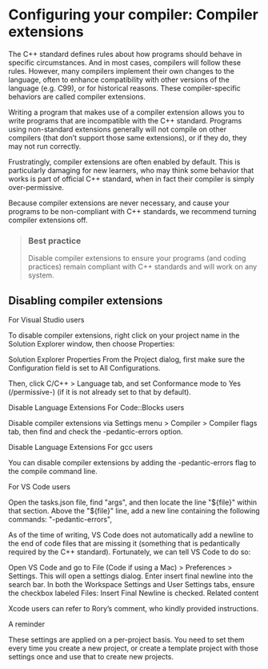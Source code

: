 # Configuring your compiler: Compiler extensions

The C++ standard defines rules about how programs should behave in specific circumstances. And in most cases, compilers will follow these rules. However, many compilers implement their own changes to the language, often to enhance compatibility with other versions of the language (e.g. C99), or for historical reasons. These compiler-specific behaviors are called compiler extensions.

Writing a program that makes use of a compiler extension allows you to write programs that are incompatible with the C++ standard. Programs using non-standard extensions generally will not compile on other compilers (that don’t support those same extensions), or if they do, they may not run correctly.

Frustratingly, compiler extensions are often enabled by default. This is particularly damaging for new learners, who may think some behavior that works is part of official C++ standard, when in fact their compiler is simply over-permissive.

Because compiler extensions are never necessary, and cause your programs to be non-compliant with C++ standards, we recommend turning compiler extensions off.

> ### Best practice
> 
> Disable compiler extensions to ensure your programs (and coding practices) remain compliant with C++ standards and will work on any system.

## Disabling compiler extensions

For Visual Studio users

To disable compiler extensions, right click on your project name in the Solution Explorer window, then choose Properties:

Solution Explorer Properties
From the Project dialog, first make sure the Configuration field is set to All Configurations.

Then, click C/C++ > Language tab, and set Conformance mode to Yes (/permissive-) (if it is not already set to that by default).

Disable Language Extensions
For Code::Blocks users

Disable compiler extensions via Settings menu > Compiler > Compiler flags tab, then find and check the -pedantic-errors option.

Disable Language Extensions
For gcc users

You can disable compiler extensions by adding the -pedantic-errors flag to the compile command line.

For VS Code users

Open the tasks.json file, find "args", and then locate the line "${file}" within that section.
Above the "${file}" line, add a new line containing the following commands:
"-pedantic-errors",

As of the time of writing, VS Code does not automatically add a newline to the end of code files that are missing it (something that is pedantically required by the C++ standard). Fortunately, we can tell VS Code to do so:

Open VS Code and go to File (Code if using a Mac) > Preferences > Settings. This will open a settings dialog.
Enter insert final newline into the search bar.
In both the Workspace Settings and User Settings tabs, ensure the checkbox labeled Files: Insert Final Newline is checked.
Related content

Xcode users can refer to Rory’s comment, who kindly provided instructions.

A reminder

These settings are applied on a per-project basis. You need to set them every time you create a new project, or create a template project with those settings once and use that to create new projects.
